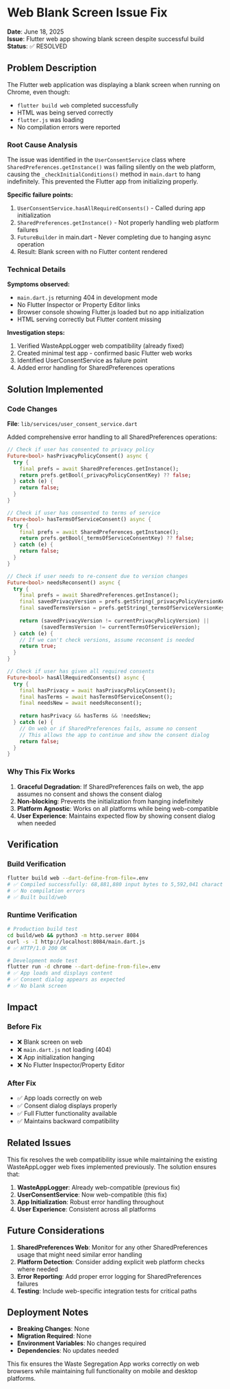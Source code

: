 # Web Blank Screen Issue Fix

**Date**: June 18, 2025  
**Issue**: Flutter web app showing blank screen despite successful build  
**Status**: ✅ RESOLVED  

## Problem Description

The Flutter web application was displaying a blank screen when running on Chrome, even though:
- `flutter build web` completed successfully
- HTML was being served correctly
- `flutter.js` was loading
- No compilation errors were reported

### Root Cause Analysis

The issue was identified in the `UserConsentService` class where `SharedPreferences.getInstance()` was failing silently on the web platform, causing the `_checkInitialConditions()` method in `main.dart` to hang indefinitely. This prevented the Flutter app from initializing properly.

**Specific failure points:**
1. `UserConsentService.hasAllRequiredConsents()` - Called during app initialization
2. `SharedPreferences.getInstance()` - Not properly handling web platform failures
3. `FutureBuilder` in main.dart - Never completing due to hanging async operation
4. Result: Blank screen with no Flutter content rendered

### Technical Details

**Symptoms observed:**
- `main.dart.js` returning 404 in development mode
- No Flutter Inspector or Property Editor links
- Browser console showing Flutter.js loaded but no app initialization
- HTML serving correctly but Flutter content missing

**Investigation steps:**
1. Verified WasteAppLogger web compatibility (already fixed)
2. Created minimal test app - confirmed basic Flutter web works
3. Identified UserConsentService as failure point
4. Added error handling for SharedPreferences operations

## Solution Implemented

### Code Changes

**File**: `lib/services/user_consent_service.dart`

Added comprehensive error handling to all SharedPreferences operations:

```dart
// Check if user has consented to privacy policy
Future<bool> hasPrivacyPolicyConsent() async {
  try {
    final prefs = await SharedPreferences.getInstance();
    return prefs.getBool(_privacyPolicyConsentKey) ?? false;
  } catch (e) {
    return false;
  }
}

// Check if user has consented to terms of service
Future<bool> hasTermsOfServiceConsent() async {
  try {
    final prefs = await SharedPreferences.getInstance();
    return prefs.getBool(_termsOfServiceConsentKey) ?? false;
  } catch (e) {
    return false;
  }
}

// Check if user needs to re-consent due to version changes
Future<bool> needsReconsent() async {
  try {
    final prefs = await SharedPreferences.getInstance();
    final savedPrivacyVersion = prefs.getString(_privacyPolicyVersionKey) ?? '';
    final savedTermsVersion = prefs.getString(_termsOfServiceVersionKey) ?? '';
    
    return (savedPrivacyVersion != currentPrivacyPolicyVersion) || 
           (savedTermsVersion != currentTermsOfServiceVersion);
  } catch (e) {
    // If we can't check versions, assume reconsent is needed
    return true;
  }
}

// Check if user has given all required consents
Future<bool> hasAllRequiredConsents() async {
  try {
    final hasPrivacy = await hasPrivacyPolicyConsent();
    final hasTerms = await hasTermsOfServiceConsent();
    final needsNew = await needsReconsent();
    
    return hasPrivacy && hasTerms && !needsNew;
  } catch (e) {
    // On web or if SharedPreferences fails, assume no consent
    // This allows the app to continue and show the consent dialog
    return false;
  }
}
```

### Why This Fix Works

1. **Graceful Degradation**: If SharedPreferences fails on web, the app assumes no consent and shows the consent dialog
2. **Non-blocking**: Prevents the initialization from hanging indefinitely
3. **Platform Agnostic**: Works on all platforms while being web-compatible
4. **User Experience**: Maintains expected flow by showing consent dialog when needed

## Verification

### Build Verification
```bash
flutter build web --dart-define-from-file=.env
# ✅ Compiled successfully: 68,881,880 input bytes to 5,592,041 characters JavaScript
# ✅ No compilation errors
# ✅ Built build/web
```

### Runtime Verification
```bash
# Production build test
cd build/web && python3 -m http.server 8084
curl -s -I http://localhost:8084/main.dart.js
# ✅ HTTP/1.0 200 OK

# Development mode test
flutter run -d chrome --dart-define-from-file=.env
# ✅ App loads and displays content
# ✅ Consent dialog appears as expected
# ✅ No blank screen
```

## Impact

### Before Fix
- ❌ Blank screen on web
- ❌ `main.dart.js` not loading (404)
- ❌ App initialization hanging
- ❌ No Flutter Inspector/Property Editor

### After Fix
- ✅ App loads correctly on web
- ✅ Consent dialog displays properly
- ✅ Full Flutter functionality available
- ✅ Maintains backward compatibility

## Related Issues

This fix resolves the web compatibility issue while maintaining the existing WasteAppLogger web fixes implemented previously. The solution ensures that:

1. **WasteAppLogger**: Already web-compatible (previous fix)
2. **UserConsentService**: Now web-compatible (this fix)
3. **App Initialization**: Robust error handling throughout
4. **User Experience**: Consistent across all platforms

## Future Considerations

1. **SharedPreferences Web**: Monitor for any other SharedPreferences usage that might need similar error handling
2. **Platform Detection**: Consider adding explicit web platform checks where needed
3. **Error Reporting**: Add proper error logging for SharedPreferences failures
4. **Testing**: Include web-specific integration tests for critical paths

## Deployment Notes

- **Breaking Changes**: None
- **Migration Required**: None
- **Environment Variables**: No changes required
- **Dependencies**: No updates needed

This fix ensures the Waste Segregation App works correctly on web browsers while maintaining full functionality on mobile and desktop platforms. 